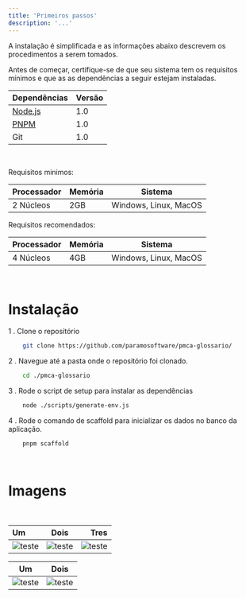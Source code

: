 ```yaml
---
title: 'Primeiros passos'
description: '...'
---
```

A instalação é simplificada e as informações abaixo descrevem os procedimentos a serem tomados.

Antes de começar, certifique-se de que seu sistema tem os requisitos mínimos e que as as dependências a seguir estejam instaladas.

| Dependências  | Versão|
| -             |      -|
|  [Node.js](https://nodejs.org/en/download/)| 1.0 |
|  [PNPM](https://pnpm.io/)  |  1.0 |
|  Git    |  1.0 |

<br>

Requisitos minimos: 

| Processador | Memória | Sistema|
|- | - | - |
| 2 Núcleos| 2GB | Windows, Linux, MacOS |

Requisitos recomendados: 

| Processador | Memória | Sistema|
|- | - | - |
| 4 Núcleos| 4GB | Windows, Linux, MacOS |


<br> 

# Instalação


1 . Clone o repositório

```bash
    git clone https://github.com/paramosoftware/pmca-glossario/
```

2 . Navegue até a pasta onde o repositório foi clonado.

```bash
    cd ./pmca-glossario
```

3 . Rode o script de setup para instalar as dependências

```bash
    node ./scripts/generate-env.js
```

4 . Rode o comando de scaffold para inicializar os dados no banco da aplicação.

```bash
    pnpm scaffold
```

<br>

# Imagens

<br>

| Um | Dois | Tres
| :---- |:---: | ---:
| ![teste](https://cdn.pixabay.com/photo/2014/02/27/16/10/flowers-276014_640.jpg "Teste") | ![teste](https://cdn.pixabay.com/photo/2014/02/27/16/10/flowers-276014_640.jpg "Teste") |  ![teste](https://cdn.pixabay.com/photo/2014/02/27/16/10/flowers-276014_640.jpg "Teste") |


| Um | Dois |
| ----- |----- | 
| ![teste](https://cdn.pixabay.com/photo/2014/02/27/16/10/flowers-276014_640.jpg "Teste") | ![teste](https://cdn.pixabay.com/photo/2014/02/27/16/10/flowers-276014_640.jpg "Teste") |  


